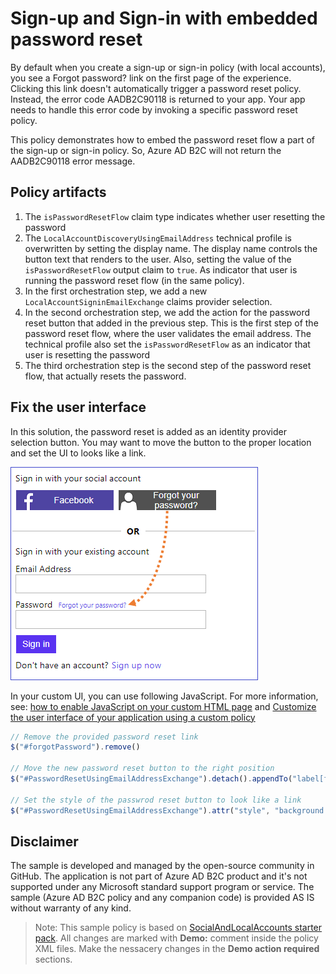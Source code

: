 # Sign-up and Sign-in with embedded password reset

By default when you create a sign-up or sign-in policy (with local accounts), you see a Forgot password? link on the first page of the experience. Clicking this link doesn't automatically trigger a password reset policy. Instead, the error code AADB2C90118 is returned to your app. Your app needs to handle this error code by invoking a specific password reset policy. 

This policy demonstrates how to embed the password reset flow a part of the sign-up or sign-in policy. So, Azure AD B2C will not return the AADB2C90118 error message.

## Policy artifacts
1. The `isPasswordResetFlow` claim type indicates whether user resetting the password
1. The `LocalAccountDiscoveryUsingEmailAddress` technical profile is overwritten by setting the display name. The display name controls the button text that renders to the user. Also, setting the value of the `isPasswordResetFlow` output claim to `true`. As indicator that user is running the password reset flow (in the same policy).
1. In the first orchestration step, we add a new `LocalAccountSigninEmailExchange` claims provider selection.
1. In the second orchestration step, we add the action for the password reset button that added in the previous step. This is the first step of the password reset flow, where the user validates the email address. The technical profile also set the `isPasswordResetFlow` as an indicator that user is resetting the password
1. The third orchestration step is the second step of the password reset flow, that actually resets the password.

##  Fix the user interface
In this solution, the password reset is added as an identity provider selection button. You may want to move the button to the proper location and set the UI to looks like a link.

![Set the UI](media/password-reset.png)

In your custom UI, you can use following JavaScript. For more information, see: [how to enable JavaScript on your custom HTML page](https://docs.microsoft.com/en-us/azure/active-directory-b2c/javascript-samples)
and [Customize the user interface of your application using a custom policy](https://docs.microsoft.com/en-us/azure/active-directory-b2c/active-directory-b2c-ui-customization-custom)

```JavaScript
// Remove the provided password reset link
$("#forgotPassword").remove()

// Move the new password reset button to the right position
$("#PasswordResetUsingEmailAddressExchange").detach().appendTo("label[for='password']");

// Set the style of the passwrod reset button to look like a link
$("#PasswordResetUsingEmailAddressExchange").attr("style", "background: none!important; color:#2872DD; border:none;  padding:0!important; font-size: .75em;  height: auto; width: auto;  margin-left: 5px")
```

## Disclaimer
The sample is developed and managed by the open-source community in GitHub. The application is not part of Azure AD B2C product and it's not supported under any Microsoft standard support program or service. The sample (Azure AD B2C policy and any companion code) is provided AS IS without warranty of any kind.

> Note:  This sample policy is based on [SocialAndLocalAccounts starter pack](https://github.com/Azure-Samples/active-directory-b2c-custom-policy-starterpack/tree/master/SocialAndLocalAccounts). All changes are marked with **Demo:** comment inside the policy XML files. Make the nessacery changes in the **Demo action required** sections.
